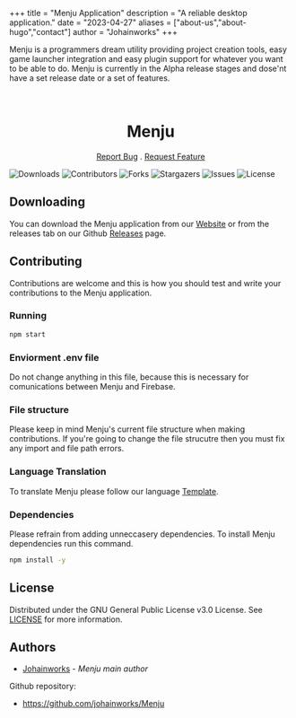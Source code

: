 +++
title = "Menju Application"
description = "A reliable desktop application."
date = "2023-04-27"
aliases = ["about-us","about-hugo","contact"]
author = "Johainworks"
+++

Menju is a programmers dream utility providing project creation tools, easy game launcher integration and easy plugin support for whatever you want to be able to do. Menju is currently in the Alpha release stages and dose'nt have a set release date or a set of features.

<br/>
<p align="center">

  <h1 align="center">Menju</h1>

  <p align="center">
    <a href="https://github.com/johainworks/Menju/issues">Report Bug</a>
    .
    <a href="https://github.com/johainworks/Menju/issues">Request Feature</a>
  </p>
</p>

![Downloads](https://img.shields.io/github/downloads/johainworks/Menju/total) ![Contributors](https://img.shields.io/github/contributors/johainworks/Menju?color=dark-green) ![Forks](https://img.shields.io/github/forks/johainworks/Menju?style=social) ![Stargazers](https://img.shields.io/github/stars/johainworks/Menju?style=social) ![Issues](https://img.shields.io/github/issues/johainworks/Menju) ![License](https://img.shields.io/github/license/johainworks/Menju) 

## Downloading

You can download the Menju application from our [Website](github.com/johainworks/Menju) or from the releases tab on our Github [Releases](github.com/johainworks/Menju/releases) page.

## Contributing

Contributions are welcome and this is how you should test and write your contributions to the Menju application.

### Running
```bash
npm start
```

### Enviorment .env file

Do not change anything in this file, because this is necessary for comunications between Menju and Firebase.

### File structure

Please keep in mind Menju's current file structure when making contributions. If you're going to change the file strucutre then you must fix any import and file path errors.

### Language Translation

To translate Menju please follow our language [Template](https://github.com/johainworks/Menju/blob/master/examples/language.json).

### Dependencies

Please refrain from adding unneccasery dependencies. To install Menju dependencies run this command.

```bash
npm install -y
```

## License

Distributed under the GNU General Public License v3.0 License. See [LICENSE](https://github.com/johainworks/Menju/blob/master/LICENSE.md) for more information.

## Authors

* [Johainworks](https://github.com/johainworks/) - *Menju main author*


Github repository:

* https://github.com/johainworks/Menju